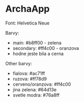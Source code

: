 # ArchaApp

Font: Helvetica Neue

Barvy:
 - main: #b8ff00 - zelena
 - secondary: #ff4c00 - oranzova
 - hodne jeste bila a cerna

Other barvy:
 - fialova: #ac71ff
 - ruzova: #ff78d9
 - cerveno/oranzova: #ff4c00
 - jina zelena: #64d13e
 - svetle modra: #76a8ff

